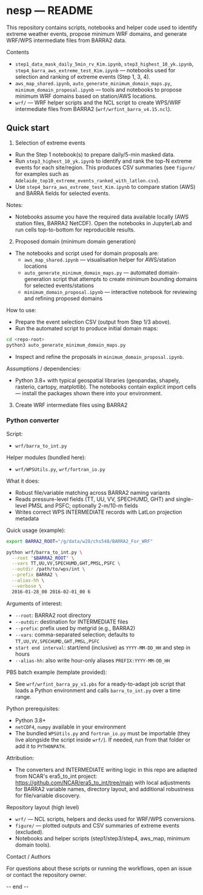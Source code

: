 # nesp — README

This repository contains scripts, notebooks and helper code used to
identify extreme weather events, propose minimum WRF domains, and
generate WRF/WPS intermediate files from BARRA2 data.

Contents
- `step1_data_mask_daily_5min_rv_Kim.ipynb`, `step3_highest_10_yk.ipynb`,
  `step4_barra_aws_extreme_test_Kim.ipynb` — notebooks used for selection
  and ranking of extreme events (Step 1, 3, 4).
- `aws_map_shared.ipynb`, `auto_generate_minimum_domain_maps.py`,
  `minimum_domain_proposal.ipynb` — tools and notebooks to propose
  minimum WRF domains based on station/AWS locations.
- `wrf/` — WRF helper scripts and the NCL script to create WPS/WRF
  intermediate files from BARRA2 (`wrf/wrfint_barra_v4.15.ncl`).

Quick start
-----------

1) Selection of extreme events

- Run the Step 1 notebook(s) to prepare daily/5-min masked data.
- Run `step3_highest_10_yk.ipynb` to identify and rank the top-N extreme
  events for each site/region. This produces CSV summaries (see `figure/`
  for examples such as `Adelaide_top10_extreme_events_ranked_with_latlon.csv`).
- Use `step4_barra_aws_extreme_test_Kim.ipynb` to compare station (AWS)
  and BARRA fields for selected events.

Notes:
- Notebooks assume you have the required data available locally (AWS
  station files, BARRA2 NetCDF). Open the notebooks in JupyterLab and run
  cells top-to-bottom for reproducible results.

2) Proposed domain (minimum domain generation)

- The notebooks and script used for domain proposals are:
  - `aws_map_shared.ipynb` — visualisation helper for AWS/station locations
  - `auto_generate_minimum_domain_maps.py` — automated domain-generation
    script that attempts to create minimum bounding domains for selected
    events/stations
  - `minimum_domain_proposal.ipynb` — interactive notebook for reviewing
    and refining proposed domains

How to use:

- Prepare the event selection CSV (output from Step 1/3 above).
- Run the automated script to produce initial domain maps:

```bash
cd <repo-root>
python3 auto_generate_minimum_domain_maps.py
```

- Inspect and refine the proposals in `minimum_domain_proposal.ipynb`.

Assumptions / dependencies:
- Python 3.8+ with typical geospatial libraries (geopandas, shapely,
  rasterio, cartopy, matplotlib). The notebooks contain explicit
  import cells — install the packages shown there into your environment.

3) Create WRF intermediate files using BARRA2

### Python converter 

Script:
- `wrf/barra_to_int.py`

Helper modules (bundled here):
- `wrf/WPSUtils.py`, `wrf/fortran_io.py`

What it does:
- Robust file/variable matching across BARRA2 naming variants
- Reads pressure-level fields (TT, UU, VV, SPECHUMD, GHT) and single-level
  PMSL and PSFC; optionally 2-m/10-m fields
- Writes correct WPS INTERMEDIATE records with LatLon projection metadata

Quick usage (example):

```bash
export BARRA2_ROOT="/g/data/w28/chs548/BARRA2_For_WRF"

python wrf/barra_to_int.py \
  --root "$BARRA2_ROOT" \
  --vars TT,UU,VV,SPECHUMD,GHT,PMSL,PSFC \
  --outdir /path/to/wps/int \
  --prefix BARRA2 \
  --alias-hh \
  --verbose \
  2016-01-28_00 2016-02-01_00 6
```

Arguments of interest:
- `--root`: BARRA2 root directory
- `--outdir`: destination for INTERMEDIATE files
- `--prefix`: prefix used by metgrid (e.g., BARRA2)
- `--vars`: comma-separated selection; defaults to `TT,UU,VV,SPECHUMD,GHT,PMSL,PSFC`
- `start end interval`: start/end (inclusive) as `YYYY-MM-DD_HH` and step in hours
- `--alias-hh`: also write hour-only aliases `PREFIX:YYYY-MM-DD_HH`

PBS batch example (template provided):
- See `wrf/wrfint_barra_py_v1.pbs` for a ready-to-adapt job script that
  loads a Python environment and calls `barra_to_int.py` over a time range.

Python prerequisites:
- Python 3.8+
- `netCDF4`, `numpy` available in your environment
- The bundled `WPSUtils.py` and `fortran_io.py` must be importable (they
  live alongside the script inside `wrf/`). If needed, run from that folder
  or add it to `PYTHONPATH`.

Attribution:
- The converters and INTERMEDIATE writing logic in this repo are adapted
  from NCAR's era5_to_int project: https://github.com/NCAR/era5_to_int/tree/main
  with local adjustments for BARRA2 variable names, directory layout, and
  additional robustness for file/variable discovery.

Repository layout (high level)

- `wrf/` — NCL scripts, helpers and decks used for WRF/WPS conversions.
- `figure/` — plotted outputs and CSV summaries of extreme events (excluded).
- Notebooks and helper scripts (step1/step3/step4, aws_map, minimum domain tools).

Contact / Authors

For questions about these scripts or running the workflows, open an
issue or contact the repository owner.

-- end --

